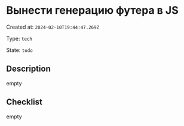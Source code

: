 # Вынести генерацию футера в JS

Created at: `2024-02-10T19:44:47.269Z`

Type: `tech`

State: `todo`

## Description
empty

## Checklist
empty
